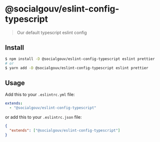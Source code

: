 # @socialgouv/eslint-config-typescript

> Our default typescript eslint config

## Install

```sh
$ npm install -D @socialgouv/eslint-config-typescript eslint prettier
# or
$ yarn add -D @socialgouv/eslint-config-typescript eslint prettier
```

## Usage

Add this to your `.eslintrc.yml` file:

```yaml
extends:
  - "@socialgouv/eslint-config-typescript"
```

or add this to your `.eslintrc.json` file:

```json
{
  "extends": ["@socialgouv/eslint-config-typescript"]
}
```
